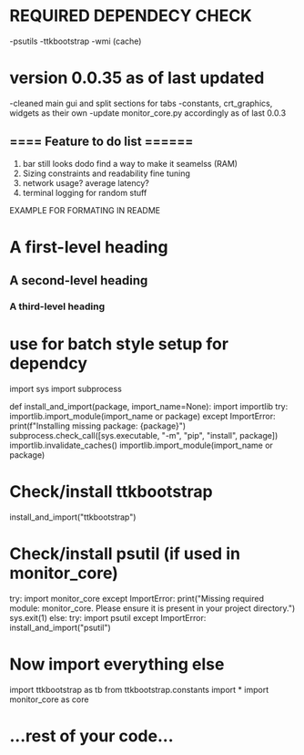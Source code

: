 # REQUIRED DEPENDECY CHECK
-psutils
-ttkbootstrap
-wmi (cache)

# version 0.0.35 as of last updated
-cleaned main gui and split sections for tabs
-constants, crt_graphics, widgets as their own
-update monitor_core.py accordingly as of last 0.0.3

## ==== Feature to do list ======
1. bar still looks dodo find a way to make it seamelss (RAM)
2. Sizing constraints and readability fine tuning
3. network usage? average latency?
4. terminal logging for random stuff

EXAMPLE FOR FORMATING IN README
# A first-level heading
## A second-level heading
### A third-level heading


# use for batch style setup for dependcy
import sys
import subprocess

def install_and_import(package, import_name=None):
    import importlib
    try:
        importlib.import_module(import_name or package)
    except ImportError:
        print(f"Installing missing package: {package}")
        subprocess.check_call([sys.executable, "-m", "pip", "install", package])
        importlib.invalidate_caches()
        importlib.import_module(import_name or package)

# Check/install ttkbootstrap
install_and_import("ttkbootstrap")
# Check/install psutil (if used in monitor_core)
try:
    import monitor_core
except ImportError:
    print("Missing required module: monitor_core. Please ensure it is present in your project directory.")
    sys.exit(1)
else:
    try:
        import psutil
    except ImportError:
        install_and_import("psutil")

# Now import everything else
import ttkbootstrap as tb
from ttkbootstrap.constants import *
import monitor_core as core

# ...rest of your code...
